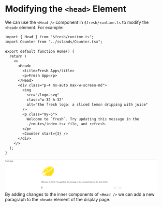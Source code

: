 # Modifying the `<head>` Element

We can use the `<Head />` component in `$fresh/runtime.ts` to modify the `<head>`
element. For example:

```tsx
import { Head } from "$fresh/runtime.ts";
import Counter from "../islands/Counter.tsx";

export default function Home() {
  return (
    <>
      <Head>
        <title>Fresh App</title>
        <p>Fresh App</p>
      </Head>
      <div class="p-4 mx-auto max-w-screen-md">
        <img
          src="/logo.svg"
          class="w-32 h-32"
          alt="the fresh logo: a sliced lemon dripping with juice"
        />
        <p class="my-6">
          Welcome to `fresh`. Try updating this message in the
          ./routes/index.tsx file, and refresh.
        </p>
        <Counter start={3} />
      </div>
    </>
  );
}
```

![Alt text](image/Head.png) By adding changes to the inner components of
`<Head />` we can add a new paragraph to the `<head>` element of the display
page.
